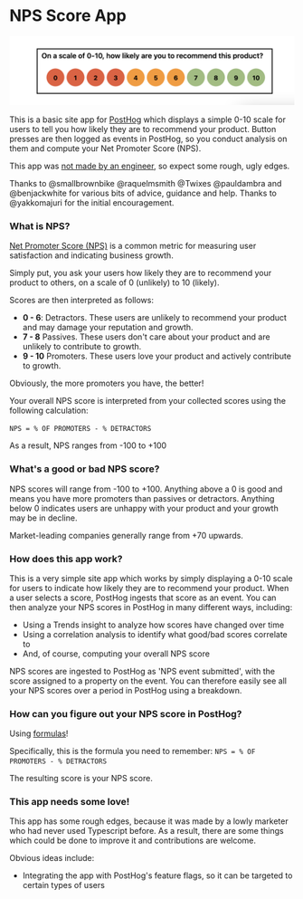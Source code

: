 # NPS Score App

![nps app](https://github.com/PostHog/nps-score-app/blob/fcfd601ad624addd47701416f8607dea4df5859d/screenshot.png)

This is a basic site app for [PostHog](https://posthog.com/) which displays a simple 0-10 scale for users to tell you how likely they are to recommend your product. Button presses are then logged as events in PostHog, so you conduct analysis on them and compute your Net Promoter Score (NPS). 

This app was [not made by an engineer](https://posthog.com/handbook/company/team/joe-martin), so expect some rough, ugly edges.

Thanks to @smallbrownbike @raquelmsmith @Twixes @pauldambra and @benjackwhite for various bits of advice, guidance and help. Thanks to @yakkomajuri for the initial encouragement.

### What is NPS?

[Net Promoter Score (NPS)](https://en.wikipedia.org/wiki/Net_promoter_score) is a common metric for measuring user satisfaction and indicating business growth. 

Simply put, you ask your users how likely they are to recommend your product to others, on a scale of 0 (unlikely) to 10 (likely). 

Scores are then interpreted as follows:

- **0 - 6**: Detractors. These users are unlikely to recommend your product and may damage your reputation and growth.
- **7 - 8** Passives. These users don't care about your product and are unlikely to contribute to growth.
- **9 - 10** Promoters. These users love your product and actively contribute to growth. 

Obviously, the more promoters you have, the better!

Your overall NPS score is interpreted from your collected scores using the following calculation:

`NPS = % OF PROMOTERS - % DETRACTORS`

As a result, NPS ranges from -100 to +100

### What's a good or bad NPS score?

NPS scores will range from -100 to +100. Anything above a 0 is good and means you have more promoters than passives or detractors. Anything below 0 indicates users are unhappy with your product and your growth may be in decline.

Market-leading companies generally range from +70 upwards. 

### How does this app work?
This is a very simple site app which works by simply displaying a 0-10 scale for users to indicate how likely they are to recommend your product. When a user selects a score, PostHog ingests that score as an event. You can then analyze your NPS scores in PostHog in many different ways, including:

- Using a Trends insight to analyze how scores have changed over time
- Using a correlation analysis to identify what good/bad scores correlate to
- And, of course, computing your overall NPS score

NPS scores are ingested to PostHog as 'NPS event submitted', with the score assigned to a property on the event. You can therefore easily see all your NPS scores over a period in PostHog using a breakdown. 

### How can you figure out your NPS score in PostHog?
Using [formulas](https://posthog.com/docs/product-analytics/trends#using-formulas)!

Specifically, this is the formula you need to remember: `NPS = % OF PROMOTERS - % DETRACTORS`

The resulting score is your NPS score. 

### This app needs some love!
This app has some rough edges, because it was made by a lowly marketer who had never used Typescript before. As a result, there are some things which could be done to improve it and contributions are welcome. 

Obvious ideas include:

- Integrating the app with PostHog's feature flags, so it can be targeted to certain types of users
